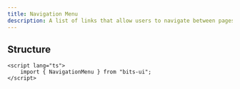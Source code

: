 ```yaml
---
title: Navigation Menu
description: A list of links that allow users to navigate between pages of a website.
---
```


<script>
	import { APISection, ComponentPreview, NavigationMenuDemo } from '$lib/components/index.js'
	export let schemas;
</script>

<ComponentPreview name="navigation-menu-demo" comp="Navigation Menu">

<NavigationMenuDemo slot="preview" />

</ComponentPreview>

## Structure

```svelte
<script lang="ts">
	import { NavigationMenu } from "bits-ui";
</script>
```
